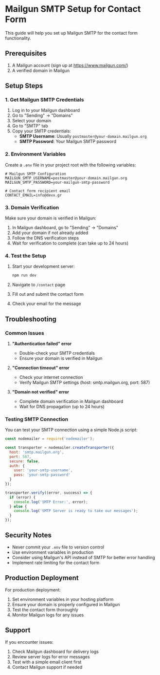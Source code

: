 # Mailgun SMTP Setup for Contact Form

This guide will help you set up Mailgun SMTP for the contact form functionality.

## Prerequisites

1. A Mailgun account (sign up at https://www.mailgun.com/)
2. A verified domain in Mailgun

## Setup Steps

### 1. Get Mailgun SMTP Credentials

1. Log in to your Mailgun dashboard
2. Go to "Sending" → "Domains"
3. Select your domain
4. Go to "SMTP" tab
5. Copy your SMTP credentials:
   - **SMTP Username**: Usually `postmaster@your-domain.mailgun.org`
   - **SMTP Password**: Your Mailgun SMTP password

### 2. Environment Variables

Create a `.env` file in your project root with the following variables:

```env
# Mailgun SMTP Configuration
MAILGUN_SMTP_USERNAME=postmaster@your-domain.mailgun.org
MAILGUN_SMTP_PASSWORD=your-mailgun-smtp-password

# Contact form recipient email
CONTACT_EMAIL=info@devx.gr
```

### 3. Domain Verification

Make sure your domain is verified in Mailgun:

1. In Mailgun dashboard, go to "Sending" → "Domains"
2. Add your domain if not already added
3. Follow the DNS verification steps
4. Wait for verification to complete (can take up to 24 hours)

### 4. Test the Setup

1. Start your development server:
   ```bash
   npm run dev
   ```

2. Navigate to `/contact` page
3. Fill out and submit the contact form
4. Check your email for the message

## Troubleshooting

### Common Issues

1. **"Authentication failed" error**
   - Double-check your SMTP credentials
   - Ensure your domain is verified in Mailgun

2. **"Connection timeout" error**
   - Check your internet connection
   - Verify Mailgun SMTP settings (host: smtp.mailgun.org, port: 587)

3. **"Domain not verified" error**
   - Complete domain verification in Mailgun dashboard
   - Wait for DNS propagation (up to 24 hours)

### Testing SMTP Connection

You can test your SMTP connection using a simple Node.js script:

```javascript
const nodemailer = require('nodemailer');

const transporter = nodemailer.createTransporter({
  host: 'smtp.mailgun.org',
  port: 587,
  secure: false,
  auth: {
    user: 'your-smtp-username',
    pass: 'your-smtp-password'
  }
});

transporter.verify((error, success) => {
  if (error) {
    console.log('SMTP Error:', error);
  } else {
    console.log('SMTP Server is ready to take our messages');
  }
});
```

## Security Notes

- Never commit your `.env` file to version control
- Use environment variables in production
- Consider using Mailgun's API instead of SMTP for better error handling
- Implement rate limiting for the contact form

## Production Deployment

For production deployment:

1. Set environment variables in your hosting platform
2. Ensure your domain is properly configured in Mailgun
3. Test the contact form thoroughly
4. Monitor Mailgun logs for any issues

## Support

If you encounter issues:

1. Check Mailgun dashboard for delivery logs
2. Review server logs for error messages
3. Test with a simple email client first
4. Contact Mailgun support if needed
